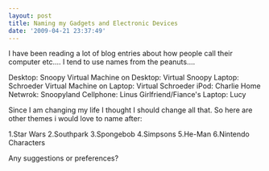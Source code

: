 ```yaml
---
layout: post
title: Naming my Gadgets and Electronic Devices
date: '2009-04-21 23:37:49'
---
```


I have been reading a lot of blog entries about how people call their computer etc....
I tend to use names from the peanuts....

Desktop: Snoopy
Virtual Machine on Desktop: Virtual Snoopy
Laptop: Schroeder
Virtual Machine on Laptop: Virtual Schroeder
iPod: Charlie
Home Netwrok: Snoopyland
Cellphone: Linus
Girlfriend/Fiance's Laptop: Lucy

Since I am changing my life I thought I should change all that. So here are other themes i would love to name after:

1.Star Wars
2.Southpark
3.Spongebob
4.Simpsons
5.He-Man
6.Nintendo Characters

Any suggestions or preferences?